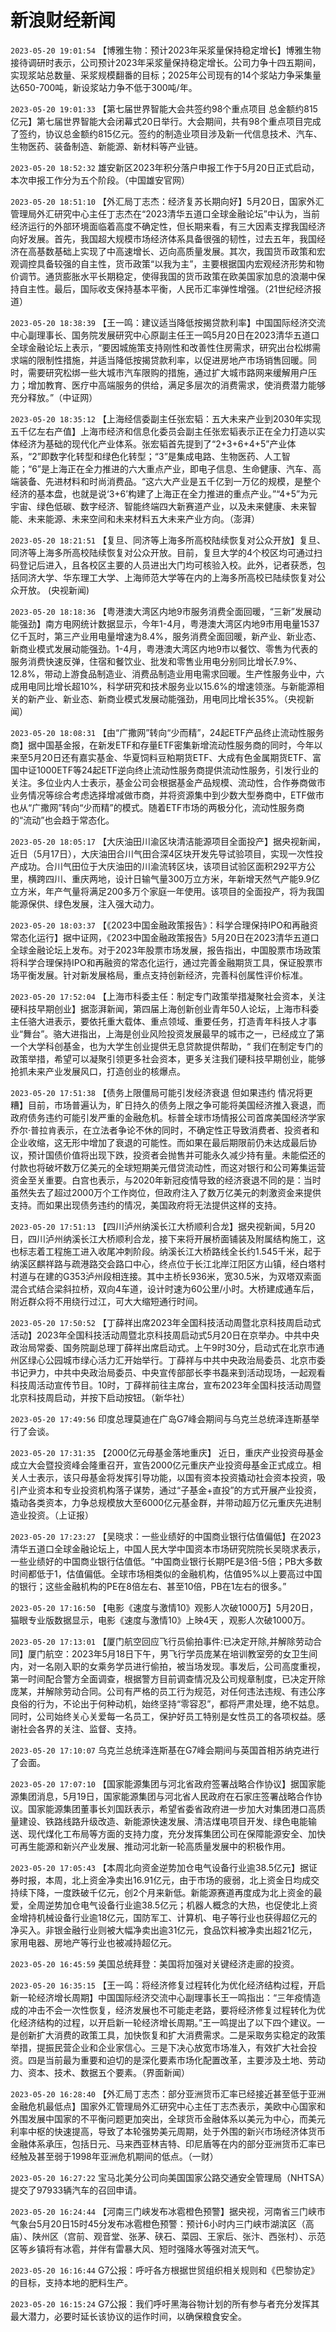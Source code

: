 # 新浪财经新闻
`2023-05-20 19:01:54` 【博雅生物：预计2023年采浆量保持稳定增长】博雅生物接待调研时表示，公司预计2023年采浆量保持稳定增长。公司力争十四五期间，实现浆站总数量、采浆规模翻番的目标；2025年公司现有的14个浆站力争采集量达650-700吨，新设浆站力争不低于300吨/年。

`2023-05-20 19:01:33`   【第七届世界智能大会共签约98个重点项目 总金额约815亿元】第七届世界智能大会闭幕式20日举行。大会期间，共有98个重点项目完成了签约，协议总金额约815亿元。签约的制造业项目涉及新一代信息技术、汽车、生物医药、装备制造、新能源、新材料等产业链。

`2023-05-20 18:52:32` 雄安新区2023年积分落户申报工作于5月20日正式启动，本次申报工作分为五个阶段。（中国雄安官网）

`2023-05-20 18:51:10` 【外汇局丁志杰：经济复苏长期向好】5月20日，国家外汇管理局外汇研究中心主任丁志杰在“2023清华五道口全球金融论坛”中认为，当前经济运行的外部环境面临着高度不确定性，但长期来看，有三大因素支撑我国经济向好发展。首先，我国超大规模市场经济体系具备很强的韧性，过去五年，我国经济在高基数基础上实现了中高速增长、迈向高质量发展。其次，我国货币政策和宏观调控具备较强的自主性，货币政策“以我为主”，主要根据国内宏观经济形势和物价调节。通货膨胀水平长期稳定，使得我国的货币政策在欧美国家加息的浪潮中保持自主性。最后，国际收支保持基本平衡，人民币汇率弹性增强。（21世纪经济报道）

`2023-05-20 18:38:39` 【王一鸣：建议适当降低按揭贷款利率】中国国际经济交流中心副理事长、国务院发展研究中心原副主任王一鸣5月20日在2023清华五道口全球金融论坛上表示，“要因城施策支持刚性和改善性住房需求，研究出台松绑需求端的限制性措施，并适当降低按揭贷款利率，以促进房地产市场销售回暖。同时，需要研究松绑一些大城市汽车限购的措施，通过扩大城市路网来缓解用户压力；增加教育、医疗中高端服务的供给，满足多层次的消费需求，使消费潜力能够充分释放。”（中证网）

`2023-05-20 18:35:12` 【上海经信委副主任张宏韬：五大未来产业到2030年实现五千亿左右产值】上海市经济和信息化委员会副主任张宏韬表示正在全力打造以实体经济为基础的现代化产业体系。张宏韬首先提到了“2+3+6+4+5”产业体系，“2”即数字化转型和绿色化转型；“3”是集成电路、生物医药、人工智能；“6”是上海正在全力推进的六大重点产业，即电子信息、生命健康、汽车、高端装备、先进材料和时尚消费品。“这六大产业是五千亿到一万亿的规模，是整个经济的基本盘，也就是说‘3+6’构建了上海正在全力推进的重点产业。”“4+5”为元宇宙、绿色低碳、数字经济、智能终端四大新赛道产业，以及未来健康、未来智能、未来能源、未来空间和未来材料五大未来产业方向。（澎湃）

`2023-05-20 18:21:51`   【复旦、同济等上海多所高校陆续恢复对公众开放】复旦、同济等上海多所高校陆续恢复对公众开放。目前，复旦大学的4个校区均可通过扫码登记后进入，且各校区主要的人员进出大门均可核验入校。此外，记者获悉，包括同济大学、华东理工大学、上海师范大学等在内的上海多所高校已陆续恢复对公众开放。 (央视新闻)

`2023-05-20 18:18:36` 【粤港澳大湾区内地9市服务消费全面回暖，“三新”发展动能强劲】南方电网统计数据显示，今年1-4月，粤港澳大湾区内地9市用电量1537亿千瓦时，第三产业用电量增速为8.4%，服务消费全面回暖，新产业、新业态、新商业模式发展动能强劲。1-4月，粤港澳大湾区内地9市以餐饮、零售为代表的服务消费快速反弹，住宿和餐饮业、批发和零售业用电分别同比增长7.9%、12.8%，带动上游食品制造业、消费品制造业用电需求回暖。生产性服务业中，六成用电同比增长超10%，科学研究和技术服务业以15.6%的增速领涨。与新能源相关的新产业、新业态、新商业模式发展动能强劲，用电同比增长35%。（央视新闻）

`2023-05-20 18:08:31` 【由“广撒网”转向“少而精”，24起ETF产品终止流动性服务商】据中国基金报，在新发ETF和存量ETF密集新增流动性服务商的同时，今年以来至5月20日还有嘉实基金、华夏饲料豆粕期货ETF、大成有色金属期货ETF、富国中证1000ETF等24起ETF逆向终止流动性服务商提供流动性服务，引发行业的关注。多位业内人士表示，基金公司会根据基金产品规模、流动性，合作券商做市业务情况等综合考虑选择增减做市商，并将资源集中到少数大型券商中，ETF做市也从“广撒网”转向“少而精”的模式。随着ETF市场的两极分化，流动性服务商的“流动”也会趋于常态化。

`2023-05-20 18:05:17` 【大庆油田川渝区块清洁能源项目全面投产】据央视新闻，近日（5月17日），大庆油田合川气田合深4区块开发先导试验项目，实现一次性投产成功。合川气田位于大庆油田的川渝流转区块，该项目试验区面积292平方公里，横跨四川、重庆两地，设计日输气量300万立方米，年新增天然气产能9.9亿立方米，年产气量将满足200多万个家庭一年使用。该项目的全面投产，将为我国能源保供、绿色发展，注入强大动力。

`2023-05-20 18:03:37` 【《2023中国金融政策报告》：科学合理保持IPO和再融资常态化运行】据中证网，《2023中国金融政策报告》5月20日在2023清华五道口全球金融论坛上发布。对于2023年股票市场发展，报告指出，中国股票市场政策将科学合理保持IPO和再融资的常态化运行，通过完善金融期货工具，保证股票市场平衡发展。针对新发展格局，重点支持创新经济，完善科创属性评价标准。

`2023-05-20 17:52:04` 【上海市科委主任：制定专门政策举措凝聚社会资本，关注硬科技早期创业】据澎湃新闻，第四届上海创新创业青年50人论坛，上海市科委主任骆大进表示，要依托重大载体、重点领域、重要任务，打造青年科技人才事业“舞台”。骆大进指出，上海是创业风险投资发展最早的城市之一，已经成立了第一个大学科创基金，也为大学生创业提供无息贷款提供帮助，“ 我们在制定专门的政策举措，希望可以凝聚引领更多社会资本，更多关注我们硬科技早期创业，能够抢抓未来产业发展风口，打造创业的核爆点。

`2023-05-20 17:51:38` 【债务上限僵局可能引发经济衰退 但如果违约 情况将更糟】目前，市场普遍认为，旷日持久的债务上限之争可能将美国经济推入衰退，而政府债务违约可能引发严重的金融危机。标普全球市场情报公司首席美国经济学家乔尔·普拉肯表示，在立法者争论不休的同时，不确定性正导致消费者、投资者和企业收缩，这无形中增加了衰退的可能性。而如果在最后期限前仍未达成最后协议，预计国债价值将出现下跌，投资者会抛售并可能永久减少持有量。未能偿还的付款也将破坏数万亿美元的全球短期美元借贷流动性，而这对银行和公司筹集运营资金至关重要。白宫也表示，与2020年新冠疫情导致的经济衰退不同的是：当时虽然失去了超过2000万个工作岗位，但政府注入了数万亿美元的刺激资金来提供支持。而如果出现债务违约的情况，美国政府将无法提供这样的支持。

`2023-05-20 17:51:13` 【四川泸州纳溪长江大桥顺利合龙】据央视新闻，5月20日，四川泸州纳溪长江大桥顺利合龙，接下来将开展桥面铺装及附属结构施工，这也标志着工程施工进入收尾冲刺阶段。纳溪长江大桥路线全长约1.545千米，起于纳溪区麒祥路与疏港路交会路口中心，终点位于长江北岸江阳区方山镇，经白塔村村道与在建的G353泸州段相连接。其中主桥长936米，宽30.5米，为双塔双索面混合式结合梁斜拉桥，双向4车道，设计时速为60公里/小时。大桥建成通车后，附近群众将不用绕行过江，可大大缩短通行时间。

`2023-05-20 17:50:52` 【丁薛祥出席2023年全国科技活动周暨北京科技周启动式活动】2023年全国科技活动周暨北京科技周启动式5月20日在京举办。中共中央政治局常委、国务院副总理丁薛祥出席启动式。上午9时30分，启动式在北京市通州区绿心公园城市绿心活力汇开始举行。丁薛祥与中共中央政治局委员、北京市委书记尹力，中共中央政治局委员、中央宣传部部长李书磊来到活动现场，一起观看科技周活动宣传节目。10时，丁薛祥前往主席台，宣布2023年全国科技活动周暨北京科技周启动，并按下启动按钮。（新华社）

`2023-05-20 17:49:56` 印度总理莫迪在广岛G7峰会期间与乌克兰总统泽连斯基举行了会谈。

`2023-05-20 17:31:35` 【2000亿元母基金落地重庆】 近日，重庆产业投资母基金成立大会暨投资峰会隆重召开，宣告2000亿元重庆产业投资母基金正式成立。相关人士表示，该只母基金将发挥引导功能，以国有资本投资撬动社会资本投资，吸引产业资本和专业投资机构落子谋势，通过“子基金+直投”的方式开展产业投资，撬动各类资本，力争总规模放大至6000亿元基金群，并带动超万亿元重庆先进制造业投资。（上证报）

`2023-05-20 17:23:27`   【吴晓求：一些业绩好的中国商业银行估值偏低】在2023清华五道口全球金融论坛上，中国人民大学中国资本市场研究院院长吴晓求表示，一些业绩好的中国商业银行估值低。“中国商业银行长期PE是3倍-5倍；PB大多数时间都低于1，估值偏低。全球市场相类似的金融机构，估值95%以上要高过中国的银行；这些金融机构的PE在8倍左右、甚至10倍，PB在1左右的很多。”

`2023-05-20 17:16:50` 【电影《速度与激情10》观影人次破1000万】5月20日，猫眼专业版数据显示，电影《速度与激情10》上映4天 ，观影人次破1000万。

`2023-05-20 17:13:01` 【厦门航空回应飞行员偷拍事件:已决定开除,并解除劳动合同】厦门航空：2023年5月18日下午，男飞行学员庞某在培训教室旁的女卫生间内，对一名刚入职的女乘务学员进行偷拍，被当场发现。事发后，公司高度重视，第一时间配合警方全面调查，根据警方目前调查情况及公司规章制度，已决定开除庞某，并解除劳动合同。公司有严格的员工行为规范，对任何违法违规、有违公序良俗的行为，不论出于何种动机，始终坚持“零容忍”，都将严肃处理，绝不姑息。同时，公司始终关心关爱每一名员工，保护好员工特别是女性员工的各项权益。感谢社会各界的关注、监督、支持。

`2023-05-20 17:10:07` 乌克兰总统泽连斯基在G7峰会期间与英国首相苏纳克进行了会面。

`2023-05-20 17:07:10`   【国家能源集团与河北省政府签署战略合作协议】据国家能源集团消息，5月19日，国家能源集团与河北省人民政府在石家庄签署战略合作协议。国家能源集团董事长刘国跃表示，希望省委省政府进一步加大对集团港口高质量建设、铁路线路升级改造、新能源快速发展、清洁煤电项目开发、绿色电能输送、现代煤化工布局等方面的支持力度，充分发挥集团公司在保障能源安全、加快可再生能源和新兴产业发展、推动河北新一轮高质量发展中的积极作用。

`2023-05-20 17:05:43` 【本周北向资金逆势加仓电气设备行业逾38.5亿元】据证券时报，本周，北上资金净卖出16.91亿元，由于市场的疲弱，北上资金日均成交持续下降，一度跌破千亿元，创2个月来新低。新能源赛道再度成为北上资金的最爱，全周逆势加仓电气设备行业逾38.5亿元；机器人概念的大热，也促使北上资金增持机械设备行业逾18亿元，国防军工、计算机、电子等行业也获得超亿元的净买入。非银金融行业则被大幅净卖出逾31亿元，食品饮料被净卖出超21亿元，家用电器、房地产等行业也被减持超亿元。

`2023-05-20 16:45:59` 美国总统拜登：美国将加强对关键经济走廊的投资。

`2023-05-20 16:35:15` 【王一鸣：将经济修复过程转化为优化经济结构过程，开启新一轮经济增长周期】中国国际经济交流中心副理事长王一鸣指出：“三年疫情造成的冲击不会一次性恢复，经济发展也不可能走老路，要将经济修复过程转化为优化经济结构的过程，以开启新一轮经济增长周期。”王一鸣提出了以下四个建议。一是创新扩大消费的政策工具，加快恢复和扩大消费需求。二是采取务实稳定的政策举措，提振民营企业和企业家信心。三是下决心放宽市场准入，有效扩大社会投资。四是当前最为重要和迫切的是深化要素市场化配置改革，主要涉及土地、劳动力、资本、技术、数据五个要素。（界面新闻）

`2023-05-20 16:28:40` 【外汇局丁志杰：部分亚洲货币汇率已经接近甚至低于亚洲金融危机最低点】国家外汇管理局外汇研究中心主任丁志杰表示，美欧中心国家和外围发展中国家的不平衡问题更加突出，全球货币金融体系以美元为中心，而美元利率中枢的快速提高，导致了本轮强势美元周期，处于外围的新兴市场经济体货币金融体系承压，包括日元、马来西亚林吉特、印尼盾等在内的部分亚洲货币汇率已经触及甚至弱于1998年亚洲危机期间的低点。（一财）

`2023-05-20 16:27:22` 宝马北美分公司向美国国家公路交通安全管理局（NHTSA）提交了97933辆汽车的召回申请。

`2023-05-20 16:24:44` 【河南三门峡发布冰雹橙色预警】据央视，河南省三门峡市气象台5月20日15时45分发布冰雹橙色预警：预计6小时内三门峡市湖滨区（高庙）、陕州区（宫前、观音堂、张茅、硖石、菜园、王家后、张汴、西张村）、示范区等乡镇将有冰雹，并伴有雷暴大风、短时强降水等强对流天气。

`2023-05-20 16:16:44` G7公报：呼吁各方根据世贸组织相关规则和《巴黎协定》的目标，支持本地的肥料生产。

`2023-05-20 16:15:24` G7公报：我们呼吁黑海谷物计划的所有参与者充分发挥其最大潜力，必要时延长该协议的运作时间，以确保粮食安全。

